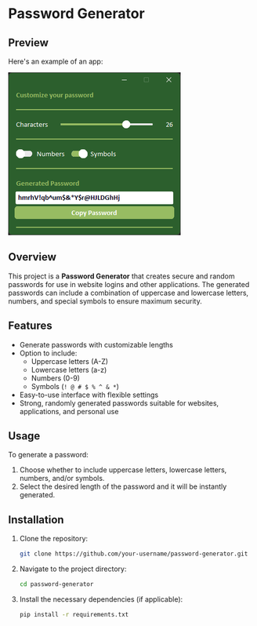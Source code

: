 # Password Generator
## Preview
Here's an example of an app:

![Password Generator Preview](assets/preview.png)

## Overview

This project is a **Password Generator** that creates secure and random passwords for use in website logins and other applications. The generated passwords can include a combination of uppercase and lowercase letters, numbers, and special symbols to ensure maximum security.

## Features

- Generate passwords with customizable lengths
- Option to include:
  - Uppercase letters (A-Z)
  - Lowercase letters (a-z)
  - Numbers (0-9)
  - Symbols (`! @ # $ % ^ & *`)
- Easy-to-use interface with flexible settings
- Strong, randomly generated passwords suitable for websites, applications, and personal use

## Usage

To generate a password:

1. Choose whether to include uppercase letters, lowercase letters, numbers, and/or symbols.
2. Select the desired length of the password and it will be instantly generated.

## Installation

1. Clone the repository:

   ```bash
   git clone https://github.com/your-username/password-generator.git
2. Navigate to the project directory:
   ```bash
   cd password-generator
3. Install the necessary dependencies (if applicable):
   ```bash
   pip install -r requirements.txt
